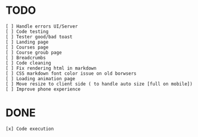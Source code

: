 # TODO

    [ ] Handle errors UI/Server
    [ ] Code testing
    [ ] Tester good/bad toast
    [ ] Landing page
    [ ] Courses page
    [ ] Course groub page
    [ ] Breadcrumbs
    [ ] Code cleaning
    [ ] Fix rendering html in markdown
    [ ] CSS markdown font color issue on old borwsers
    [ ] Loading animation page
    [ ] Move resize to client side ( to handle auto size [full on mobile])
    [ ] Improve phone experience

# DONE

    [x] Code execution
